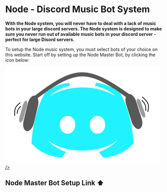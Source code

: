 # Node - Discord Music Bot System


 **With the Node system, you will never have to deal with a lack of music bots in your large discord servers. The Node system is designed to make sure you never run out of available music bots in your discord server - perfect for large Disord servers.**


To setup the Node music system, you must select bots of your choice on this website. Start off by setting up the Node Master Bot, by clicking the icon below:

 <a href="https://discord.com/api/oauth2/authorize?client_id=831063769768919091&permissions=277504&scope=bot">
 <img src="https://raw.githubusercontent.com/Node-Bot/Node/gh-pages/Node%20Master.png">
 <target="_blank">/> 
 </a>

   
 ## Node Master Bot Setup Link ⬆️
   
   

